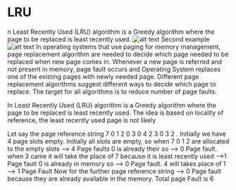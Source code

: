 # LRU
n Least Recently Used (LRU) algorithm is a Greedy algorithm where the page to be replaced is least recently used.
![alt text](http://faculty.salina.k-state.edu/tim/ossg/_images/lru.png )
Second example
![alt text](https://cdncontribute.geeksforgeeks.org/wp-content/uploads/LRU-page-replacement.png)
In operating systems that use paging for memory management, page replacement algorithm are needed to decide which page needed to be replaced when new page comes in. Whenever a new page is referred and not present in memory, page fault occurs and Operating System replaces one of the existing pages with newly needed page. Different page replacement algorithms suggest different ways to decide which page to replace. The target for all algorithms is to reduce number of page faults.

In Least Recently Used (LRU) algorithm is a Greedy algorithm where the page to be replaced is least recently used. The idea is based on locality of reference, the least recently used page is not likely

Let say the page reference string 7 0 1 2 0 3 0 4 2 3 0 3 2 . Initially we have 4 page slots empty.
Initially all slots are empty, so when 7 0 1 2 are allocated to the empty slots —> 4 Page faults
0 is already their so —> 0 Page fault.
when 3 came it will take the place of 7 because it is least recently used —>1 Page fault
0 is already in memory so —> 0 Page fault.
4 will takes place of 1 —> 1 Page Fault
Now for the further page reference string —> 0 Page fault because they are already available in the memory.
Total page Fault is 6
